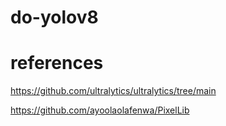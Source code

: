 # do-yolov8

# references

https://github.com/ultralytics/ultralytics/tree/main

https://github.com/ayoolaolafenwa/PixelLib